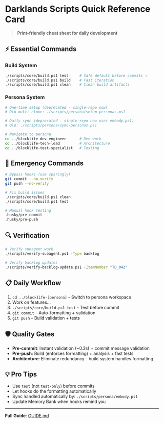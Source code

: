 # Darklands Scripts Quick Reference Card

> **Print-friendly cheat sheet for daily development**

## ⚡ Essential Commands

### Build System
```bash
./scripts/core/build.ps1 test     # Safe default before commits ⭐
./scripts/core/build.ps1 build    # Fast iteration
./scripts/core/build.ps1 clean    # Clean build artifacts
```

### Persona System  
```bash
# One-time setup (deprecated - single-repo now)
# Old multi-clone: ./scripts/persona/setup-personas.ps1

# Daily sync (deprecated - single-repo now uses embody.ps1)
# Old: ./scripts/persona/sync-personas.ps1

# Navigate to persona
cd ../blocklife-dev-engineer      # Dev work
cd ../blocklife-tech-lead         # Architecture  
cd ../blocklife-test-specialist   # Testing
```

## 🚨 Emergency Commands

```bash
# Bypass hooks (use sparingly)
git commit --no-verify
git push --no-verify

# Fix build issues
./scripts/core/build.ps1 clean
./scripts/core/build.ps1 test

# Manual hook testing
.husky/pre-commit
.husky/pre-push
```

## 🔍 Verification

```bash
# Verify subagent work
./scripts/verify-subagent.ps1 -Type backlog

# Verify backlog updates  
./scripts/verify-backlog-update.ps1 -ItemNumber "TD_042"
```

## 📋 Daily Workflow

1. `cd ../blocklife-[persona]` - Switch to persona workspace
2. Work on features...
3. `./scripts/core/build.ps1 test` - Test before commit
4. `git commit` - Auto-formatting + validation
5. `git push` - Build validation + tests

## 🛡️ Quality Gates

- **Pre-commit**: Instant validation (~0.3s) + commit message validation  
- **Pre-push**: Build (enforces formatting) + analysis + fast tests
- **Architecture**: Eliminate redundancy - build system handles formatting

## 💡 Pro Tips

- Use `test` (not `test-only`) before commits
- Let hooks do the formatting automatically
- Sync handled automatically by: `./scripts/persona/embody.ps1`
- Update Memory Bank when hooks remind you

---
**Full Guide**: [GUIDE.md](GUIDE.md)